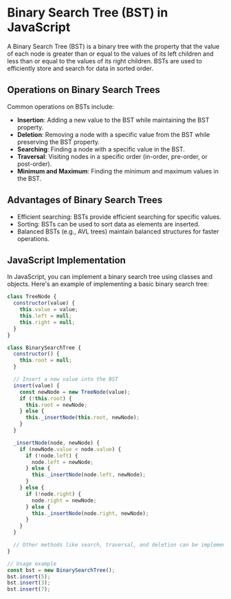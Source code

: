 # Binary Search Tree (BST) in JavaScript

A Binary Search Tree (BST) is a binary tree with the property that the value of each node is greater than or equal to the values of its left children and less than or equal to the values of its right children. BSTs are used to efficiently store and search for data in sorted order.

## Operations on Binary Search Trees

Common operations on BSTs include:

- **Insertion**: Adding a new value to the BST while maintaining the BST property.
- **Deletion**: Removing a node with a specific value from the BST while preserving the BST property.
- **Searching**: Finding a node with a specific value in the BST.
- **Traversal**: Visiting nodes in a specific order (in-order, pre-order, or post-order).
- **Minimum and Maximum**: Finding the minimum and maximum values in the BST.

## Advantages of Binary Search Trees

- Efficient searching: BSTs provide efficient searching for specific values.
- Sorting: BSTs can be used to sort data as elements are inserted.
- Balanced BSTs (e.g., AVL trees) maintain balanced structures for faster operations.

## JavaScript Implementation

In JavaScript, you can implement a binary search tree using classes and objects. Here's an example of implementing a basic binary search tree:

```js
class TreeNode {
  constructor(value) {
    this.value = value;
    this.left = null;
    this.right = null;
  }
}

class BinarySearchTree {
  constructor() {
    this.root = null;
  }

  // Insert a new value into the BST
  insert(value) {
    const newNode = new TreeNode(value);
    if (!this.root) {
      this.root = newNode;
    } else {
      this._insertNode(this.root, newNode);
    }
  }

  _insertNode(node, newNode) {
    if (newNode.value < node.value) {
      if (!node.left) {
        node.left = newNode;
      } else {
        this._insertNode(node.left, newNode);
      }
    } else {
      if (!node.right) {
        node.right = newNode;
      } else {
        this._insertNode(node.right, newNode);
      }
    }
  }

  // Other methods like search, traversal, and deletion can be implemented here
}

// Usage example
const bst = new BinarySearchTree();
bst.insert(5);
bst.insert(3);
bst.insert(7);
```